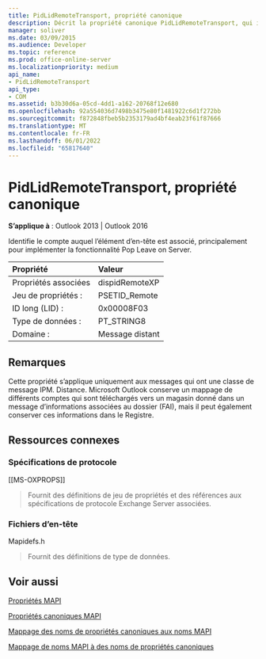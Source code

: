 ```yaml
---
title: PidLidRemoteTransport, propriété canonique
description: Décrit la propriété canonique PidLidRemoteTransport, qui identifie le compte auquel l’élément d’en-tête est associé.
manager: soliver
ms.date: 03/09/2015
ms.audience: Developer
ms.topic: reference
ms.prod: office-online-server
ms.localizationpriority: medium
api_name:
- PidLidRemoteTransport
api_type:
- COM
ms.assetid: b3b30d6a-05cd-4dd1-a162-20768f12e680
ms.openlocfilehash: 92a554036d7498b3475e80f1481922c6d1f272bb
ms.sourcegitcommit: f872848fbeb5b2353179ad4bf4eab23f61f87666
ms.translationtype: MT
ms.contentlocale: fr-FR
ms.lasthandoff: 06/01/2022
ms.locfileid: "65817640"
---
```

# <a name="pidlidremotetransport-canonical-property"></a>PidLidRemoteTransport, propriété canonique

  
  
**S’applique à** : Outlook 2013 | Outlook 2016 
  
Identifie le compte auquel l’élément d’en-tête est associé, principalement pour implémenter la fonctionnalité Pop Leave on Server. 
  
|Propriété |Valeur |
|:-----|:-----|
|Propriétés associées  <br/> |dispidRemoteXP  <br/> |
|Jeu de propriétés :  <br/> |PSETID_Remote  <br/> |
|ID long (LID) :  <br/> |0x00008F03  <br/> |
|Type de données :  <br/> |PT_STRING8  <br/> |
|Domaine :  <br/> |Message distant  <br/> |
   
## <a name="remarks"></a>Remarques

Cette propriété s’applique uniquement aux messages qui ont une classe de message IPM. Distance. Microsoft Outlook conserve un mappage de différents comptes qui sont téléchargés vers un magasin donné dans un message d’informations associées au dossier (FAI), mais il peut également conserver ces informations dans le Registre.
  
## <a name="related-resources"></a>Ressources connexes

### <a name="protocol-specifications"></a>Spécifications de protocole

[[MS-OXPROPS]] 
  
> Fournit des définitions de jeu de propriétés et des références aux spécifications de protocole Exchange Server associées.
    
### <a name="header-files"></a>Fichiers d’en-tête

Mapidefs.h
  
> Fournit des définitions de type de données.
    
## <a name="see-also"></a>Voir aussi



[Propriétés MAPI](mapi-properties.md)
  
[Propriétés canoniques MAPI](mapi-canonical-properties.md)
  
[Mappage des noms de propriétés canoniques aux noms MAPI](mapping-canonical-property-names-to-mapi-names.md)
  
[Mappage de noms MAPI à des noms de propriétés canoniques](mapping-mapi-names-to-canonical-property-names.md)

